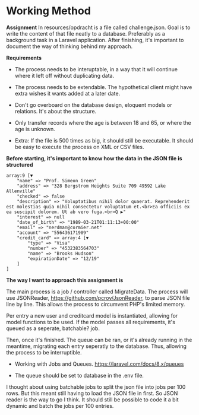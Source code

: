 # Working Method

**Assignment**
In resources/opdracht is a file called challenge.json. Goal is to write the content of that
file neatly to a database. Preferably as a background task in a Laravel application. After
finishing, it's important to document the way of thinking behind my approach.


**Requirements**
* The process needs to be interuptable, in a way that it will continue where it left off without duplicating data. 
* The process needs to be extendable. The hypothetical client might have extra wishes it wants added at a later date.
* Don't go overboard on the database design, eloquent models or relations. It's about the structure.
* Only transfer records where the age is between 18 and 65, or where the age is unknown.

* Extra: If the file is 500 times as big, it should still be executable. It should be easy to execute the process on XML or CSV files.


**Before starting, it's important to know how the data in the JSON file is structured**
```
array:9 [▼
    "name" => "Prof. Simeon Green"
    "address" => "328 Bergstrom Heights Suite 709 49592 Lake Allenville"
    "checked" => false
    "description" => "Voluptatibus nihil dolor quaerat. Reprehenderit est molestias quia nihil consectetur voluptatum et.<br>Ea officiis ex ea suscipit dolorem. Ut ab vero fuga.<br>Q ▶"
    "interest" => null
    "date_of_birth" => "1989-03-21T01:11:13+00:00"
    "email" => "nerdman@cormier.net"
    "account" => "556436171909"
    "credit_card" => array:4 [▼
        "type" => "Visa"
        "number" => "4532383564703"
        "name" => "Brooks Hudson"
        "expirationDate" => "12/19"
    ]
]
```

**The way I want to approach this assignment is**

The main process is a job / controller called MigrateData. 
The process will use JSONReader, https://github.com/pcrov/JsonReader, to parse JSON file line by line.
This allows the process to circumvent PHP's limited memory.

Per entry a new user and creditcard model is instantiated, allowing for model functions to be used. If the model passes all
requirements, it's queued as a seperate, batchable? job. 

Then, once it's finished. The queue can be ran, or it's already running in the meantime, migrating each entry seperatly to the database.
Thus, allowing the process to be interruptible. 

* Working with Jobs and Queues. https://laravel.com/docs/8.x/queues
- The queue should be set to database in the .env file.


I thought about using batchable jobs to split the json file into jobs per 100 rows. But this meant still having to load the JSON file in first. So
JSON reader is the way to go I think. It should still be possible to code it a bit dynamic and batch the jobs per 100 entries. 